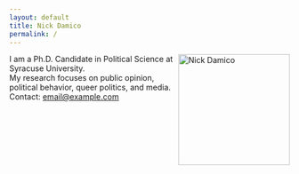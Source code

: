 ```yaml
---
layout: default
title: Nick Damico
permalink: /
---
```

<div class="center-container">
<img align="right" width="200" src="images/D'Amico Headshot.jpg" alt="Nick Damico">

I am a Ph.D. Candidate in Political Science at Syracuse University.  
My research focuses on public opinion, political behavior, queer politics, and media.  
Contact: [email@example.com](mailto:email@example.com)
</div>